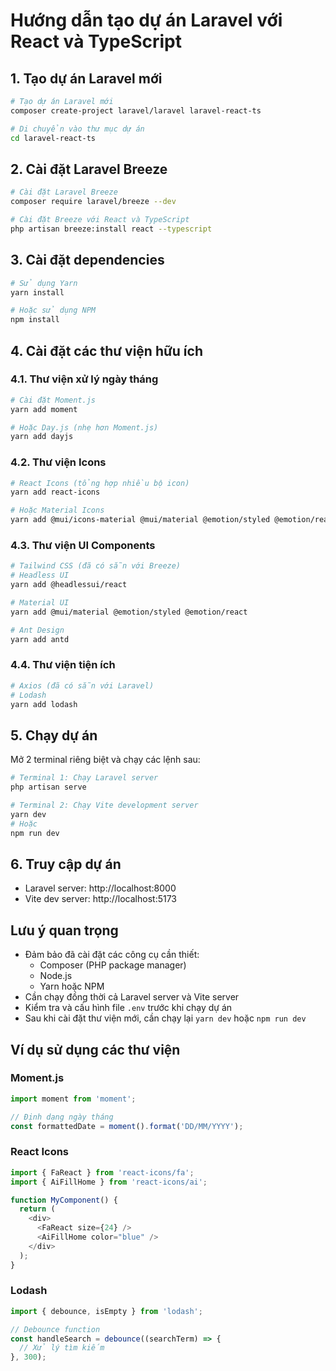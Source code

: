 # Hướng dẫn tạo dự án Laravel với React và TypeScript

## 1. Tạo dự án Laravel mới
```bash
# Tạo dự án Laravel mới
composer create-project laravel/laravel laravel-react-ts

# Di chuyển vào thư mục dự án
cd laravel-react-ts
```

## 2. Cài đặt Laravel Breeze
```bash
# Cài đặt Laravel Breeze
composer require laravel/breeze --dev

# Cài đặt Breeze với React và TypeScript
php artisan breeze:install react --typescript
```

## 3. Cài đặt dependencies
```bash
# Sử dụng Yarn
yarn install

# Hoặc sử dụng NPM
npm install
```

## 4. Cài đặt các thư viện hữu ích

### 4.1. Thư viện xử lý ngày tháng
```bash
# Cài đặt Moment.js
yarn add moment

# Hoặc Day.js (nhẹ hơn Moment.js)
yarn add dayjs
```

### 4.2. Thư viện Icons
```bash
# React Icons (tổng hợp nhiều bộ icon)
yarn add react-icons

# Hoặc Material Icons
yarn add @mui/icons-material @mui/material @emotion/styled @emotion/react
```

### 4.3. Thư viện UI Components
```bash
# Tailwind CSS (đã có sẵn với Breeze)
# Headless UI
yarn add @headlessui/react

# Material UI
yarn add @mui/material @emotion/styled @emotion/react

# Ant Design
yarn add antd
```

### 4.4. Thư viện tiện ích
```bash
# Axios (đã có sẵn với Laravel)
# Lodash
yarn add lodash
```

## 5. Chạy dự án
Mở 2 terminal riêng biệt và chạy các lệnh sau:

```bash
# Terminal 1: Chạy Laravel server
php artisan serve
```

```bash
# Terminal 2: Chạy Vite development server
yarn dev
# Hoặc
npm run dev
```

## 6. Truy cập dự án
- Laravel server: http://localhost:8000
- Vite dev server: http://localhost:5173

## Lưu ý quan trọng
- Đảm bảo đã cài đặt các công cụ cần thiết:
  - Composer (PHP package manager)
  - Node.js
  - Yarn hoặc NPM
- Cần chạy đồng thời cả Laravel server và Vite server
- Kiểm tra và cấu hình file `.env` trước khi chạy dự án
- Sau khi cài đặt thư viện mới, cần chạy lại `yarn dev` hoặc `npm run dev`

## Ví dụ sử dụng các thư viện

### Moment.js
```typescript
import moment from 'moment';

// Định dạng ngày tháng
const formattedDate = moment().format('DD/MM/YYYY');
```

### React Icons
```typescript
import { FaReact } from 'react-icons/fa';
import { AiFillHome } from 'react-icons/ai';

function MyComponent() {
  return (
    <div>
      <FaReact size={24} />
      <AiFillHome color="blue" />
    </div>
  );
}
```

### Lodash
```typescript
import { debounce, isEmpty } from 'lodash';

// Debounce function
const handleSearch = debounce((searchTerm) => {
  // Xử lý tìm kiếm
}, 300);